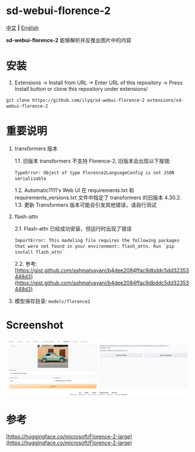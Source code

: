 # sd-webui-florence-2

[中文](README.md) **|** [English](README_EN.md)

**sd-webui-florence-2** 能够解析并反推出图片中的内容

# 安装

1. Extensions -> Install from URL -> Enter URL of this repository -> Press Install button or clone this repository under extensions/

```
git clone https://github.com/ilyq/sd-webui-florence-2 extensions/sd-webui-florence-2
```

# 重要说明

1. transformers 版本

   1.1. 旧版本 transformers 不支持 Florence-2, 旧版本会出现以下报错:

   ```
   TypeError: Object of type Florence2LanguageConfig is not JSON serializable
   ```

   1.2. Automatic1111's Web UI 在 requirements.txt 和 requirements_versions.txt 文件中指定了 transformers 的旧版本 4.30.2.  
   1.3. 更新 Transformers 版本可能会引发其他错误，请自行测试

2. flash-attn

   2.1. Flash-attn 已经成功安装，但运行时出现了错误

   ```
   ImportError: This modeling file requires the following packages that were not found in your environment: flash_attn. Run `pip install flash_attn`
   ```

   2.2. 参考: [https://gist.github.com/ashmalvayani/b4dee2084ffac9dbddc5dd32353448d3](https://gist.github.com/ashmalvayani/b4dee2084ffac9dbddc5dd32353448d3)

3. 模型保存目录: `models/florence2`

# Screenshot

![](screenshot.jpg)

# 参考

[https://huggingface.co/microsoft/Florence-2-large](https://huggingface.co/microsoft/Florence-2-large)
